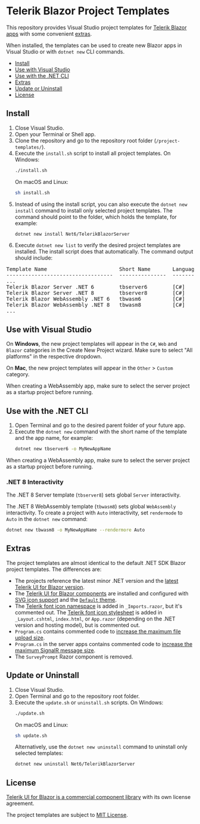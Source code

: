 # Telerik Blazor Project Templates

This repository provides Visual Studio project templates for [Telerik Blazor apps](https://www.telerik.com/blazor-ui) with some convenient [extras](#extras).

When installed, the templates can be used to create new Blazor apps in Visual Studio or with `dotnet new` CLI commands.

* [Install](#install)
* [Use with Visual Studio](#use-with-visual-studio)
* [Use with the .NET CLI](#use-with-the-net-cli)
* [Extras](#extras)
* [Update or Uninstall](#update-or-uninstall)
* [License](#license)

## Install

1. Close Visual Studio.
1. Open your Terminal or Shell app.
1. Clone the repository and go to the repository root folder (`/project-templates/`).
1. Execute the `install.sh` script to install all project templates. On Windows:
    ```sh
    ./install.sh
    ```
    On macOS and Linux:
    ```sh
    sh install.sh
    ```
1. Instead of using the install script, you can also execute the `dotnet new install` command to install only selected project templates. The command should point to the folder, which holds the template, for example:
    ```sh
    dotnet new install Net6/TelerikBlazorServer
    ```
1. Execute `dotnet new list` to verify the desired project templates are installed. The install script does that automatically. The command output should include:

<pre>
Template Name                       Short Name       Language    Tags
----------------------------------  ---------------  ----------  -----------------------
...
Telerik Blazor Server .NET 6        tbserver6        [C#]        Web/Blazor
Telerik Blazor Server .NET 8        tbserver8        [C#]        Web/Blazor
Telerik Blazor WebAssembly .NET 6   tbwasm6          [C#]        Web/Blazor/WebAssembly
Telerik Blazor WebAssembly .NET 8   tbwasm8          [C#]        Web/Blazor/WebAssembly
...
</pre>

## Use with Visual Studio

On **Windows**, the new project templates will appear in the `C#`, `Web` and `Blazor` categories in the Create New Project wizard. Make sure to select "All platforms" in the respective dropdown.

On **Mac**, the new project templates will appear in the `Other` &gt; `Custom` category.

When creating a WebAssembly app, make sure to select the server project as a startup project before running.

## Usе with the .NET CLI

1. Open Terminal and go to the desired parent folder of your future app.
1. Execute the `dotnet new` command with the short name of the template and the app name, for example:
    ```sh
    dotnet new tbserver6 -o MyNewAppName
    ```

When creating a WebAssembly app, make sure to select the server project as a startup project before running.

### .NET 8 Interactivity

The .NET 8 Server template (`tbserver8`) sets global `Server` interactivity.

The .NET 8 WebAssembly template (`tbwasm8`) sets global `WebAssembly` interactivity. To create a project with `Auto` interactivity, set `rendermode` to `Auto` in the `dotnet new` command:

```sh
dotnet new tbwasm8 -o MyNewAppName --rendermore Auto
```

## Extras

The project templates are almost identical to the default .NET SDK Blazor project templates. The differences are:

* The projects reference the latest minor .NET version and the [latest Telerik UI for Blazor version](https://www.telerik.com/support/whats-new/blazor-ui/release-history).
* The [Telerik UI for Blazor components](https://docs.telerik.com/blazor-ui/introduction#getting-started) are installed and configured with [SVG icon support](https://docs.telerik.com/blazor-ui/common-features/icons) and the [`Default` theme](https://docs.telerik.com/blazor-ui/styling-and-themes/overview).
* The [Telerik font icon namespace](https://docs.telerik.com/blazor-ui/common-features/icons#icon-namespaces) is added in `_Imports.razor`, but it's commented out. The [Telerik font icon stylesheet](https://docs.telerik.com/blazor-ui/common-features/icons#font-icon-stylesheet) is added in `_Layout.cshtml`, `index.html`, or `App.razor` (depending on the .NET version and hosting model), but is commented out.
* `Program.cs` contains commented code to [increase the maximum file upload size](https://docs.telerik.com/blazor-ui/components/upload/overview#large-file-uploads).
* `Program.cs` in the server apps contains commented code to [increase the maximum SignalR message size](https://docs.telerik.com/blazor-ui/knowledge-base/common-increase-signalr-max-message-size).
* The `SurveyPrompt` Razor component is removed.

## Update or Uninstall

1. Close Visual Studio.
1. Open Terminal and go to the repository root folder.
1. Execute the `update.sh` or `uninstall.sh` scripts. On Windows:
    ```sh
    ./update.sh
    ```
    On macOS and Linux:
    ```sh
    sh update.sh
    ```
    Alternatively, use the `dotnet new uninstall` command to uninstall only selected templates:
    ```sh
    dotnet new uninstall Net6/TelerikBlazorServer
    ```

## License

[Telerik UI for Blazor is a commercial component library](https://www.telerik.com/purchase/license-agreement/blazor-ui) with its own license agreement.

The project templates are subject to [MIT License](LICENSE).
